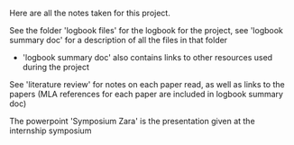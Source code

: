 Here are all the notes taken for this project. 

See the folder 'logbook files' for the logbook for the project, see 'logbook summary doc' for a description of all the files in that folder 
- 'logbook summary doc' also contains links to other resources used during the project

See 'literature review' for notes on each paper read, as well as links to the papers (MLA references for each paper are included in logbook summary doc)

The powerpoint 'Symposium Zara' is the presentation given at the internship symposium 

